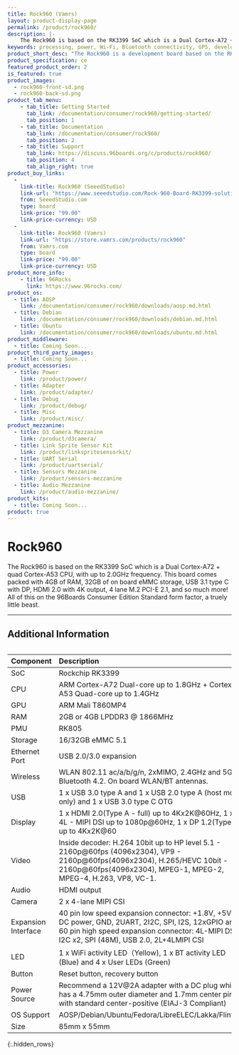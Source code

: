 ```yaml
---
title: Rock960 (Vamrs)
layout: product-display-page
permalink: /product/rock960/
description: |-
    The Rock960 is based on the RK3399 SoC which is a Dual Cortex-A72 + quad Cortex-A53 CPU, with up to 2.0GHz frequency. This board comes packed with 4GB of RAM, 32GB of on board eMMC storage, USB 3.1 type C with DP, HDMI 2.0 with 4K output, 4 lane M.2 PCI-E 2.1, and so much more! All of this on the 96Boards Consumer Edition Standard form factor, a truely little beast.
keywords: processing, power, Wi-Fi, Bluetooth connectivity, GPS, development, board, rockchip, rk3399, processor, low cost, Product, Development, Platform, arm
product_short_desc: "The Rock960 is a development board based on the RK3399 SoC"
product_specification: ce
featured_product_order: 2
is_featured: true
product_images:
  - rock960-front-sd.png
  - rock960-back-sd.png
product_tab_menu:
    - tab_title: Getting Started
      tab_link: /documentation/consumer/rock960/getting-started/
      tab_position: 1
    - tab_title: Documentation
      tab_link: /documentation/consumer/rock960/
      tab_position: 2
    - tab_title: Support
      tab_link: https://discuss.96boards.org/c/products/rock960/
      tab_position: 4
      tab_align_right: true
product_buy_links:
  -
    link-title: Rock960 (SeeedStudio)
    link-url: "https://www.seeedstudio.com/Rock-960-Board-RK3399-solution-2G-Version-p-3036.html"
    from: SeeedStudio.com
    type: board
    link-price: "99.00"
    link-price-currency: USD
  -
    link-title: Rock960 (Vamrs)
    link-url: "https://store.vamrs.com/products/rock960"
    from: Vamrs.com
    type: board
    link-price: "99.00"
    link-price-currency: USD
product_more_info:
    - title: 96Rocks
      link: https://www.96rocks.com/
product_os:
  - title: AOSP
    link: /documentation/consumer/rock960/downloads/aosp.md.html
  - title: Debian
    link: /documentation/consumer/rock960/downloads/debian.md.html
  - title: Ubuntu
    link: /documentation/consumer/rock960/downloads/ubuntu.md.html
product_middleware:
  - title: Coming Soon...
product_third_party_images:
  - title: Coming Soon...
product_accessories:
  - title: Power
    link: /product/power/
  - title: Adapter
    link: /product/adapter/
  - title: Debug
    link: /product/debug/
  - title: Misc
    link: /product/misc/
product_mezzanine:
  - title: D3 Camera Mezzanine
    link: /product/d3camera/
  - title: Link Sprite Sensor Kit
    link: /product/linkspritesensorkit/
  - title: UART Serial
    link: /product/uartserial/
  - title: Sensors Mezzanine
    link: /product/sensors-mezzanine
  - title: Audio Mezzanine
    link: /product/audio-mezzanine/
product_kits:
  - title: Coming Soon...
product: true
---
```

# Rock960

The Rock960 is based on the RK3399 SoC which is a Dual Cortex-A72 + quad Cortex-A53 CPU, with up to 2.0GHz frequency. This board comes packed with 4GB of RAM, 32GB of on board eMMC storage, USB 3.1 type C with DP, HDMI 2.0 with 4K output, 4 lane M.2 PCI-E 2.1, and so much more! All of this on the 96Boards Consumer Edition Standard form factor, a truely little beast.

***

## Additional Information
<div style="overflow-x:scroll;" markdown="1">

| Component           | Description                              |
| :------------------ | :--------------------------------------- |
| SoC                 | Rockchip RK3399                          |
| CPU                 | ARM Cortex-A72 Dual-core up to 1.8GHz + Cortex A53 Quad-core up to 1.4GHz |
| GPU                 | ARM Mali T860MP4                         |
| RAM                 | 2GB or 4GB LPDDR3 @ 1866MHz              |
| PMU                 | RK805                                    |
| Storage             | 16/32GB eMMC 5.1                         |
| Ethernet Port       | USB 2.0/3.0 expansion                    |
| Wireless            | WLAN 802.11 ac/a/b/g/n, 2xMIMO, 2.4GHz and 5Ghz, Bluetooth 4.2. On board WLAN/BT antennas. |
| USB                 | 1 x USB 3.0 type A and 1 x USB 2.0 type A (host mode only) and 1 x USB 3.0 type C OTG |
| Display             | 1 x HDMI 2.0(Type A - full) up to 4Kx2K@60Hz, 1 x 4L - MIPI DSI up to 1080p@60Hz, 1 x DP 1.2(Type C) up to 4Kx2K@60 |
| Video               | Inside decoder: H.264 10bit up to HP level 5.1 - 2160p@60fps (4096x2304), VP9 - 2160p@60fps(4096x2304), H.265/HEVC 10bit - 2160p@60fps(4096x2304),  MPEG-1, MPEG-2, MPEG-4, H.263, VP8, VC-1. |
| Audio               | HDMI output                              |
| Camera              | 2 x 4-lane MIPI CSI                      |
| Expansion Interface | 40 pin low speed expansion connector: +1.8V, +5V, DC power, GND, 2UART, 2I2C, SPI, I2S, 12xGPIO and 60 pin high speed expansion connector: 4L-MIPI DSI, I2C x2, SPI (48M), USB 2.0, 2L+4LMIPI CSI |
| LED                 | 1 x WiFi activity LED（Yellow), 1 x BT activity LED (Blue) and 4 x User LEDs (Green) |
| Button              | Reset button, recovery button            |
| Power Source        | Recommend a 12V@2A adapter with a DC plug which has a 4.75mm outer diameter and 1.7mm center pin with standard center-positive (EIAJ-3 Compliant) |
| OS Support          | AOSP/Debian/Ubuntu/Fedora/LibreELEC/Lakka/FlintOS |
| Size                | 85mm x 55mm                              |

{:.hidden_rows}

</div>
